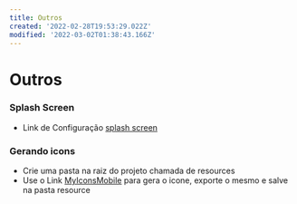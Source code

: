 ```yaml
---
title: Outros
created: '2022-02-28T19:53:29.022Z'
modified: '2022-03-02T01:38:43.166Z'
---
```


# Outros

### Splash Screen

- Link de Configuração
  [splash screen](https://www.notion.so/Splash-Screen-no-Android-8da844d39d834f28bb578e41313ae493)

### Gerando icons

- Crie uma pasta na raiz do projeto chamada de resources
- Use o Link [MyIconsMobile](https://www.figma.com/file/f3hKf9q93rpSNsFDDOewp1/MyIconsMobile?node-id=0%3A1) para gera o icone, exporte o mesmo e salve na pasta resource



